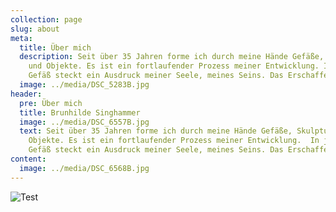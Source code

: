 ```yaml
---
collection: page
slug: about
meta:
  title: Über mich
  description: Seit über 35 Jahren forme ich durch meine Hände Gefäße, Skulpturen
    und Objekte. Es ist ein fortlaufender Prozess meiner Entwicklung. In jedem
    Gefäß steckt ein Ausdruck meiner Seele, meines Seins. Das Erschaffene wirkt.
  image: ../media/DSC_5283B.jpg
header:
  pre: Über mich
  title: Brunhilde Singhammer
  image: ../media/DSC_6557B.jpg
  text: Seit über 35 Jahren forme ich durch meine Hände Gefäße, Skulpturen und
    Objekte. Es ist ein fortlaufender Prozess meiner Entwicklung.  In jedem
    Gefäß steckt ein Ausdruck meiner Seele, meines Seins. Das Erschaffene wirkt.
content:
  image: ../media/DSC_6568B.jpg
---
```

![Test](../media/dsc_0495b2.jpg "Test")